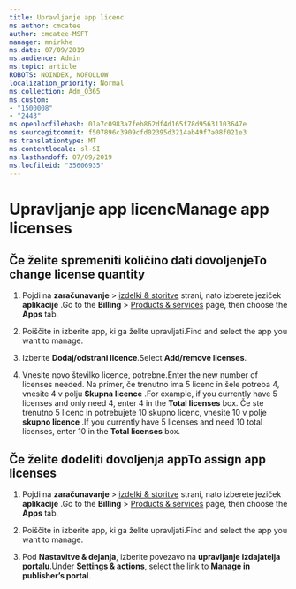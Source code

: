 ```yaml
---
title: Upravljanje app licenc
ms.author: cmcatee
author: cmcatee-MSFT
manager: mnirkhe
ms.date: 07/09/2019
ms.audience: Admin
ms.topic: article
ROBOTS: NOINDEX, NOFOLLOW
localization_priority: Normal
ms.collection: Adm_O365
ms.custom:
- "1500008"
- "2443"
ms.openlocfilehash: 01a7c0983a7feb862df4d165f78d95631103647e
ms.sourcegitcommit: f507896c3909cfd02395d3214ab49f7a08f021e3
ms.translationtype: MT
ms.contentlocale: sl-SI
ms.lasthandoff: 07/09/2019
ms.locfileid: "35606935"
---
```

# <a name="manage-app-licenses"></a><span data-ttu-id="b888e-102">Upravljanje app licenc</span><span class="sxs-lookup"><span data-stu-id="b888e-102">Manage app licenses</span></span>

## <a name="to-change-license-quantity"></a><span data-ttu-id="b888e-103">Če želite spremeniti količino dati dovoljenje</span><span class="sxs-lookup"><span data-stu-id="b888e-103">To change license quantity</span></span>

1. <span data-ttu-id="b888e-104">Pojdi na **zaračunavanje** > [izdelki & storitve](https://go.microsoft.com/fwlink/p/?linkid=842054) strani, nato izberete jeziček **aplikacije** .</span><span class="sxs-lookup"><span data-stu-id="b888e-104">Go to the **Billing** > [Products & services](https://go.microsoft.com/fwlink/p/?linkid=842054) page, then choose the **Apps** tab.</span></span>

2. <span data-ttu-id="b888e-105">Poiščite in izberite app, ki ga želite upravljati.</span><span class="sxs-lookup"><span data-stu-id="b888e-105">Find and select the app you want to manage.</span></span>  

3. <span data-ttu-id="b888e-106">Izberite **Dodaj/odstrani licence**.</span><span class="sxs-lookup"><span data-stu-id="b888e-106">Select **Add/remove licenses**.</span></span>

4. <span data-ttu-id="b888e-107">Vnesite novo številko licence, potrebne.</span><span class="sxs-lookup"><span data-stu-id="b888e-107">Enter the new number of licenses needed.</span></span> <span data-ttu-id="b888e-108">Na primer, če trenutno ima 5 licenc in šele potreba 4, vnesite 4 v polju **Skupna licence** .</span><span class="sxs-lookup"><span data-stu-id="b888e-108">For example, if you currently have 5 licenses and only need 4, enter 4 in the **Total licenses** box.</span></span> <span data-ttu-id="b888e-109">Če ste trenutno 5 licenc in potrebujete 10 skupno licenc, vnesite 10 v polje **skupno licence** .</span><span class="sxs-lookup"><span data-stu-id="b888e-109">If you currently have 5 licenses and need 10 total licenses, enter 10 in the **Total licenses** box.</span></span>

## <a name="to-assign-app-licenses"></a><span data-ttu-id="b888e-110">Če želite dodeliti dovoljenja app</span><span class="sxs-lookup"><span data-stu-id="b888e-110">To assign app licenses</span></span>

1. <span data-ttu-id="b888e-111">Pojdi na **zaračunavanje** > [izdelki & storitve](https://go.microsoft.com/fwlink/p/?linkid=842054) strani, nato izberete jeziček **aplikacije** .</span><span class="sxs-lookup"><span data-stu-id="b888e-111">Go to the **Billing** > [Products & services](https://go.microsoft.com/fwlink/p/?linkid=842054) page, then choose the **Apps** tab.</span></span>

2. <span data-ttu-id="b888e-112">Poiščite in izberite app, ki ga želite upravljati.</span><span class="sxs-lookup"><span data-stu-id="b888e-112">Find and select the app you want to manage.</span></span>  

3. <span data-ttu-id="b888e-113">Pod **Nastavitve & dejanja**, izberite povezavo na **upravljanje izdajatelja portalu**.</span><span class="sxs-lookup"><span data-stu-id="b888e-113">Under **Settings & actions**, select the link to **Manage in publisher’s portal**.</span></span>